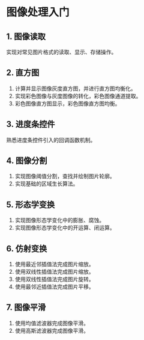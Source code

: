 ﻿# 图像处理入门

## 1. 图像读取
实现对常见图片格式的读取、显示、存储操作。
## 2. 直方图
1. 计算并显示图像灰度直方图，并进行直方图均衡化。  
2. 实现彩色图像与灰度图像的转化，彩色图像通道提取。  
3. 彩色图像直方图显示，彩色图像直方图均衡。
## 3. 进度条控件  
熟悉进度条控件引入的回调函数机制。  
## 4. 图像分割
1. 实现图像阈值分割，查找并绘制图片轮廓。  
2. 实现基础的区域生长算法。  
## 5. 形态学变换
1. 实现图像形态学变化中的膨胀、腐蚀。  
2. 实现图像形态学变化中的开运算、闭运算。  
## 6. 仿射变换
1. 使用最近邻插值法完成图片缩放。  
2. 使用双线性插值法完成图片缩放。  
3. 使用双线性插值法完成图片旋转。  
4. 使用最邻近插值法完成图片平移。  
## 7. 图像平滑
1. 使用均值滤波器完成图像平滑。  
2. 使用高斯滤波器完成图像平滑。
